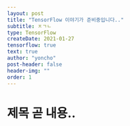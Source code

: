 ```yaml
---
layout: post
title: "TensorFlow 이야기가 준비중입니다.."
subtitle: ㅈㄱㄴ
type: TensorFlow
createDate: 2021-01-27
tensorflow: true
text: true
author: "yoncho"
post-header: false
header-img: ""
order: 1
---
```


# 제목 곧 내용.. 